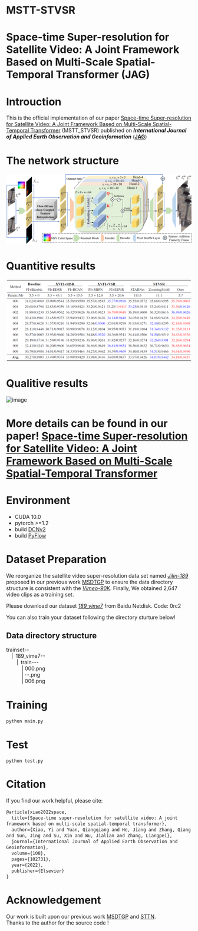  # MSTT-STVSR
# Space-time Super-resolution for Satellite Video: A Joint Framework Based on Multi-Scale Spatial-Temporal Transformer (JAG)
# Introuction
This is the official implementation of our paper [Space-time Super-resolution for Satellite Video: A Joint Framework Based on Multi-Scale Spatial-Temporal Transformer](https://www.sciencedirect.com/science/article/pii/S0303243422000575) (MSTT_STVSR) published on ***International Journal of Applied Earth Observation and Geoinformation*** ([**JAG**](https://www.journals.elsevier.com/international-journal-of-applied-earth-observation-and-geoinformation))
# The network structure  
 ![image](/figures/network.png)
 
 # Quantitive results
 ![image](/figures/result.png)
 
 # Qualitive results
 ![image](/figures/fig5.png)
 # More details can be found in our paper! [Space-time Super-resolution for Satellite Video: A Joint Framework Based on Multi-Scale Spatial-Temporal Transformer](https://www.journals.elsevier.com/international-journal-of-applied-earth-observation-and-geoinformation)
 # Environment
 * CUDA 10.0
 * pytorch >=1.2
 * build [DCNv2](https://github.com/CharlesShang/DCNv2)
 * build [PyFlow](https://github.com/pathak22/pyflow)
 
 # Dataset Preparation
 We reorganize the satellite video super-resolution data set named [*Jilin-189*](https://pan.baidu.com/s/1Y1-mS5gf7m8xSTJQPn4WZw) proposed in our previous work [MSDTGP](https://github.com/XY-boy/MSDTGP) to ensure the data directory structure is consistent with the [*Vimeo-90K*](http://toflow.csail.mit.edu/). 
 Finally, We obtained 2,647 video clips as a training set.
 
 Please download our dataset [*189_vime7*](https://pan.baidu.com/s/1Nx7lsS4371AVvrbkABSmmQ) from Baidu Netdisk. Code: 0rc2
 
 You can also train your dataset following the directory sturture below!
 
## Data directory structure
trainset--  
&emsp;|&ensp;189_vime7--  
&emsp;&emsp;|&ensp;train---  
&emsp;&emsp;&emsp;| 000.png  
&emsp;&emsp;&emsp;| ···.png  
&emsp;&emsp;&emsp;| 006.png  
 
# Training
```
python main.py
```

# Test
```
python test.py
```

# Citation
If you find our work helpful, please cite:  
```
@article{xiao2022space,
  title={Space-time super-resolution for satellite video: A joint framework based on multi-scale spatial-temporal transformer},
  author={Xiao, Yi and Yuan, Qiangqiang and He, Jiang and Zhang, Qiang and Sun, Jing and Su, Xin and Wu, Jialian and Zhang, Liangpei},
  journal={International Journal of Applied Earth Observation and Geoinformation},
  volume={108},
  pages={102731},
  year={2022},
  publisher={Elsevier}
}
```

# Acknowledgement
Our work is built upon our previous work [MSDTGP](https://github.com/XY-boy/MSDTGP) and [STTN](https://github.com/researchmm/STTN).  
Thanks to the author for the source code !



 


